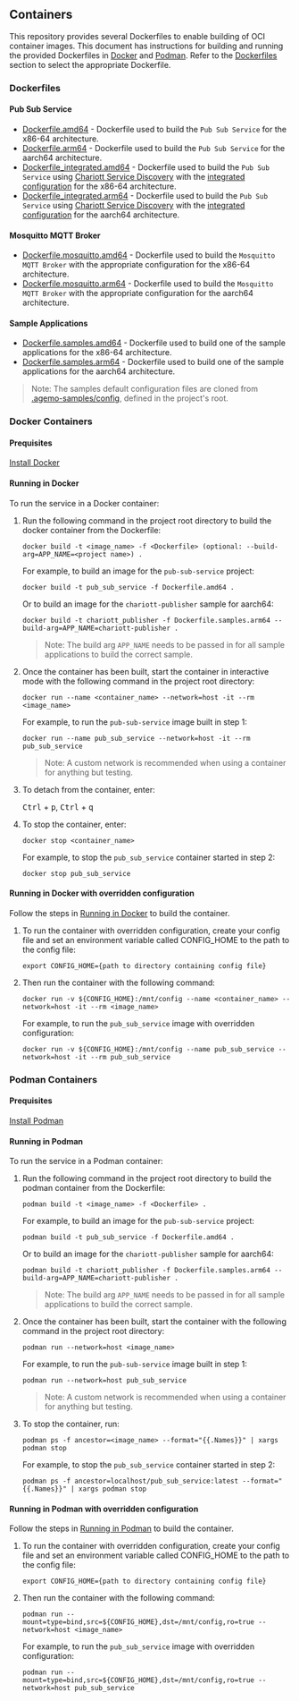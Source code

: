 ## Containers

This repository provides several Dockerfiles to enable building of OCI container images. This
document has instructions for building and running the provided Dockerfiles in
[Docker](#docker-containers) and [Podman](#podman-containers). Refer to the
[Dockerfiles](#dockerfiles) section to select the appropriate Dockerfile.

### Dockerfiles

#### Pub Sub Service

- [Dockerfile.amd64](../Dockerfile.amd64) - Dockerfile used to build the `Pub Sub Service` for the
x86-64 architecture.
- [Dockerfile.arm64](../Dockerfile.arm64) - Dockerfile used to build the `Pub Sub Service` for the
aarch64 architecture.
- [Dockerfile_integrated.amd64](../Dockerfile_integrated.amd64) - Dockerfile used to build the
`Pub Sub Service` using
[Chariott Service Discovery](https://github.com/eclipse-chariott/chariott/blob/main/service_discovery/README.md)
with the [integrated configuration](../config/pub_sub_service_settings.integrated.yaml) for the
x86-64 architecture.
- [Dockerfile_integrated.arm64](../Dockerfile_integrated.arm64) - Dockerfile used to build the
`Pub Sub Service` using
[Chariott Service Discovery](https://github.com/eclipse-chariott/chariott/blob/main/service_discovery/README.md)
with the [integrated configuration](../config/pub_sub_service_settings.integrated.yaml) for the
aarch64 architecture.

#### Mosquitto MQTT Broker

- [Dockerfile.mosquitto.amd64](../Dockerfile.mosquitto.amd64) - Dockerfile used to build the
`Mosquitto MQTT Broker` with the appropriate configuration for the x86-64 architecture.
- [Dockerfile.mosquitto.arm64](../Dockerfile.mosquitto.arm64) - Dockerfile used to build the
`Mosquitto MQTT Broker` with the appropriate configuration for the aarch64 architecture.

#### Sample Applications

- [Dockerfile.samples.amd64](../Dockerfile.samples.amd64) - Dockerfile used to build one of the
sample applications for the x86-64 architecture.
- [Dockerfile.samples.arm64](../Dockerfile.samples.arm64) - Dockerfile used to build one of the
sample applications for the aarch64 architecture.

>Note: The samples default configuration files are cloned from
[.agemo-samples/config](../.agemo-samples/config/), defined in the project's root.

### Docker Containers

#### Prequisites

[Install Docker](https://docs.docker.com/engine/install/)

#### Running in Docker

To run the service in a Docker container:

1. Run the following command in the project root directory to build the docker container from the
Dockerfile:

    ```shell
    docker build -t <image_name> -f <Dockerfile> (optional: --build-arg=APP_NAME=<project name>) .
    ```

    For example, to build an image for the `pub-sub-service` project:

    ```shell
    docker build -t pub_sub_service -f Dockerfile.amd64 .
    ```

    Or to build an image for the `chariott-publisher` sample for aarch64:

    ```shell
    docker build -t chariott_publisher -f Dockerfile.samples.arm64 --build-arg=APP_NAME=chariott-publisher .
    ```

    >Note: The build arg `APP_NAME` needs to be passed in for all sample applications to build the
    correct sample.

1. Once the container has been built, start the container in interactive mode with the following
command in the project root directory:

    ```shell
    docker run --name <container_name> --network=host -it --rm <image_name>
    ```

    For example, to run the `pub-sub-service` image built in step 1:

    ```shell
    docker run --name pub_sub_service --network=host -it --rm pub_sub_service
    ```

    >Note: A custom network is recommended when using a container for anything but testing.

1. To detach from the container, enter:

    <kbd>Ctrl</kbd> + <kbd>p</kbd>, <kbd>Ctrl</kbd> + <kbd>q</kbd>

1. To stop the container, enter:

    ```shell
    docker stop <container_name>
    ```

    For example, to stop the `pub_sub_service` container started in step 2:

    ```shell
    docker stop pub_sub_service
    ```

#### Running in Docker with overridden configuration

Follow the steps in [Running in Docker](#running-in-docker) to build the container.

1. To run the container with overridden configuration, create your config file and set an
environment variable called CONFIG_HOME to the path to the config file:

    ```shell
    export CONFIG_HOME={path to directory containing config file}
    ```

1. Then run the container with the following command:

    ```shell
    docker run -v ${CONFIG_HOME}:/mnt/config --name <container_name> --network=host -it --rm <image_name>
    ```

    For example, to run the `pub_sub_service` image with overridden configuration:

    ```shell
    docker run -v ${CONFIG_HOME}:/mnt/config --name pub_sub_service --network=host -it --rm pub_sub_service
    ```

### Podman Containers

#### Prequisites

[Install Podman](https://podman.io/docs/installation)

#### Running in Podman

To run the service in a Podman container:

1. Run the following command in the project root directory to build the podman container from the
Dockerfile:

    ```shell
    podman build -t <image_name> -f <Dockerfile> .
    ```

    For example, to build an image for the `pub-sub-service` project:

    ```shell
    podman build -t pub_sub_service -f Dockerfile.amd64 .
    ```

    Or to build an image for the `chariott-publisher` sample for aarch64:

    ```shell
    podman build -t chariott_publisher -f Dockerfile.samples.arm64 --build-arg=APP_NAME=chariott-publisher .
    ```

    >Note: The build arg `APP_NAME` needs to be passed in for all sample applications to build the
    correct sample.

1. Once the container has been built, start the container with the following command in the project
root directory:

    ```shell
    podman run --network=host <image_name>
    ```

    For example, to run the `pub-sub-service` image built in step 1:

    ```shell
    podman run --network=host pub_sub_service
    ```

    >Note: A custom network is recommended when using a container for anything but testing.

1. To stop the container, run:

    ```shell
    podman ps -f ancestor=<image_name> --format="{{.Names}}" | xargs podman stop
    ```

    For example, to stop the `pub_sub_service` container started in step 2:

    ```shell
    podman ps -f ancestor=localhost/pub_sub_service:latest --format="{{.Names}}" | xargs podman stop
    ```

#### Running in Podman with overridden configuration

Follow the steps in [Running in Podman](#running-in-podman) to build the container.

1. To run the container with overridden configuration, create your config file and set an
environment variable called CONFIG_HOME to the path to the config file:

    ```shell
    export CONFIG_HOME={path to directory containing config file}
    ```

1. Then run the container with the following command:

    ```shell
    podman run --mount=type=bind,src=${CONFIG_HOME},dst=/mnt/config,ro=true --network=host <image_name>
    ```

    For example, to run the `pub_sub_service` image with overridden configuration:

    ```shell
    podman run --mount=type=bind,src=${CONFIG_HOME},dst=/mnt/config,ro=true --network=host pub_sub_service
    ```
